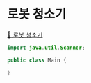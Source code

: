 # 로봇 청소기
[:link: 로봇 청소기](https://www.acmicpc.net/problem/14503) 

```java
import java.util.Scanner;

public class Main {

}
```


